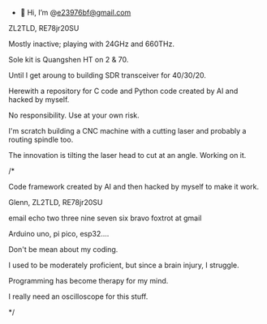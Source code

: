 - 👋 Hi, I’m @e23976bf@gmail.com

ZL2TLD, RE78jr20SU

Mostly inactive; playing with 24GHz and 660THz.

Sole kit is Quangshen HT on 2 & 70.

Until I get aroung to building SDR transceiver for 40/30/20.

Herewith a repository for C code and Python code created by AI and hacked by myself.

No responsibility.  Use at your own risk.

I'm scratch building a CNC machine with a cutting laser and probably a routing spindle too.

The innovation is tilting the laser head to cut at an angle.  Working on it.

/*
  
Code framework created by AI and then hacked by myself to make it work.

Glenn, ZL2TLD, RE78jr20SU

email echo two three nine seven six bravo foxtrot at gmail

Arduino uno, pi pico, esp32....

Don't be mean about my coding.

I used to be moderately proficient, but since a brain injury, I struggle.

Programming has become therapy for my mind.

I really need an oscilloscope for this stuff.

*/
